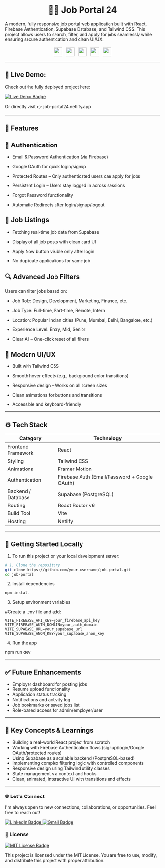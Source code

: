 
## <h1 align="center">🧑‍💼 Job Portal 24</h1>


A modern, fully responsive job portal web application built with React, Firebase Authentication, Supabase Database, and Tailwind CSS. This project allows users to search, filter, and apply for jobs seamlessly while ensuring secure authentication and clean UI/UX.

<p align="center"> <img src="https://img.shields.io/badge/React-19.1.0-61DAFB?style=for-the-badge&logo=react" height="28" style="margin: 4px;"> <img src="https://img.shields.io/badge/Firebase-11.9.0-FFCA28?style=for-the-badge&logo=firebase" height="28" style="margin: 4px;"> <img src="https://img.shields.io/badge/TailwindCSS-4.1.8-38B2AC?style=for-the-badge&logo=tailwind-css" height="28" style="margin: 4px;"> <img src="https://img.shields.io/badge/Vite-6.3.5-646CFF?style=for-the-badge&logo=vite" height="28" style="margin: 4px;"> <img src="https://img.shields.io/badge/Supabase-Database-3ECF8E?style=for-the-badge&logo=supabase&logoColor=white" height="28" style="margin: 4px;"> </p>

---


## 🚀 Live Demo:

Check out the fully deployed project here:

<p align="left"> <a href="https://job-portal24.netlify.app" target="_blank"> <img src="https://img.shields.io/badge/Live-Demo-green?style=for-the-badge&logo=netlify&logoColor=white" alt="Live Demo Badge"> </a> </p>
Or directly visit 👉 job-portal24.netlify.app


---



## 🚀 Features

## 🔐 Authentication

* Email & Password Authentication (via Firebase)

* Google OAuth for quick login/signup

* Protected Routes – Only authenticated users can apply for jobs

* Persistent Login – Users stay logged in across sessions

* Forgot Password functionality

* Automatic Redirects after login/signup/logout



## 💼 Job Listings


* Fetching real-time job data from Supabase

* Display of all job posts with clean card UI

* Apply Now button visible only after login

* No duplicate applications for same job



## 🔍 Advanced Job Filters

Users can filter jobs based on:

* Job Role: Design, Development, Marketing, Finance, etc.

* Job Type: Full-time, Part-time, Remote, Intern

* Location: Popular Indian cities (Pune, Mumbai, Delhi, Bangalore, etc.)

* Experience Level: Entry, Mid, Senior

* Clear All – One-click reset of all filters



## 🎨 Modern UI/UX

* Built with Tailwind CSS

* Smooth hover effects (e.g., background color transitions)

* Responsive design – Works on all screen sizes

* Clean animations for buttons and transitions

* Accessible and keyboard-friendly

---


## ⚙️ Tech Stack

| **Category**       | **Technology**                                |
| ------------------ | --------------------------------------------- |
| Frontend Framework | React                                         |
| Styling            | Tailwind CSS                                  |
| Animations         | Framer Motion                                 |
| Authentication     | Firebase Auth (Email/Password + Google OAuth) |
| Backend / Database | Supabase (PostgreSQL)                         |
| Routing            | React Router v6                               |
| Build Tool         | Vite                                          |
| Hosting            | Netlify                                       |

---


## 🧪 Getting Started Locally

1. To run this project on your local development server:

```bash
# 1. Clone the repository
git clone https://github.com/your-username/job-portal.git
cd job-portal
```

2. Install dependencies
```
npm install
```


3. Setup environment variables

#Create a .env file and add:
```
VITE_FIREBASE_API_KEY=your_firebase_api_key
VITE_FIREBASE_AUTH_DOMAIN=your_auth_domain
VITE_SUPABASE_URL=your_supabase_url
VITE_SUPABASE_ANON_KEY=your_supabase_anon_key
```


4. Run the app


npm run dev


---


## ✅ Future Enhancements

* Employer dashboard for posting jobs
* Resume upload functionality
* Application status tracking
* Notifications and activity log
* Job bookmarks or saved jobs list
* Role-based access for admin/employer/user


---


## 🧠 Key Concepts & Learnings


* Building a real-world React project from scratch
* Working with Firebase Authentication flows (signup/login/Google OAuth/protected routes)
* Using Supabase as a scalable backend (PostgreSQL-based)
* Implementing complex filtering logic with controlled components
* Responsive design using Tailwind utility classes
* State management via context and hooks
* Clean, animated, interactive UI with transitions and effects


---






<h3>🌐 Let's Connect</h3>

<p>I'm always open to new connections, collaborations, or opportunities. Feel free to reach out!</p>

<p>
  <a href="https://www.linkedin.com/in/yogeshdumane/">
    <img src="https://img.shields.io/badge/LinkedIn-Connect-blue?style=for-the-badge&logo=linkedin&logoColor=white" alt="LinkedIn Badge">
  </a>
  <a href="mailto:yogeshdumane20@gmail.com">
    <img src="https://img.shields.io/badge/Gmail-Message-D14836?style=for-the-badge&logo=gmail&logoColor=white" alt="Gmail Badge">
  </a>
</p>




<h3>📜 License</h3>

<p>
  <a href="https://github.com/yogesh-123231/job-portal/blob/main/LICENSE">
    <img src="https://img.shields.io/badge/License-MIT-green?style=for-the-badge" alt="MIT License Badge">
  </a>
</p>


This project is licensed under the MIT License.
You are free to use, modify, and distribute this project with proper attribution.


